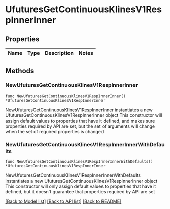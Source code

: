 # UfuturesGetContinuousKlinesV1RespInnerInner

## Properties

Name | Type | Description | Notes
------------ | ------------- | ------------- | -------------

## Methods

### NewUfuturesGetContinuousKlinesV1RespInnerInner

`func NewUfuturesGetContinuousKlinesV1RespInnerInner() *UfuturesGetContinuousKlinesV1RespInnerInner`

NewUfuturesGetContinuousKlinesV1RespInnerInner instantiates a new UfuturesGetContinuousKlinesV1RespInnerInner object
This constructor will assign default values to properties that have it defined,
and makes sure properties required by API are set, but the set of arguments
will change when the set of required properties is changed

### NewUfuturesGetContinuousKlinesV1RespInnerInnerWithDefaults

`func NewUfuturesGetContinuousKlinesV1RespInnerInnerWithDefaults() *UfuturesGetContinuousKlinesV1RespInnerInner`

NewUfuturesGetContinuousKlinesV1RespInnerInnerWithDefaults instantiates a new UfuturesGetContinuousKlinesV1RespInnerInner object
This constructor will only assign default values to properties that have it defined,
but it doesn't guarantee that properties required by API are set


[[Back to Model list]](../README.md#documentation-for-models) [[Back to API list]](../README.md#documentation-for-api-endpoints) [[Back to README]](../README.md)


